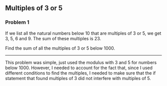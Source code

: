 ## Multiples of 3 or 5

### Problem 1

If we list all the natural numbers below 10 that are multiples of 3 or 5, we get 3, 5, 6 and 9. The sum of these multiples is 23.

Find the sum of all the multiples of 3 or 5 below 1000.

---

This problem was simple, just used the modulus with 3 and 5 for numbers below 1000. However, I needed to account for the fact that, since I used different conditions to find the multiples, I needed to make sure that the if statement that found multiples of 3 did not interfere with multiples of 5.
